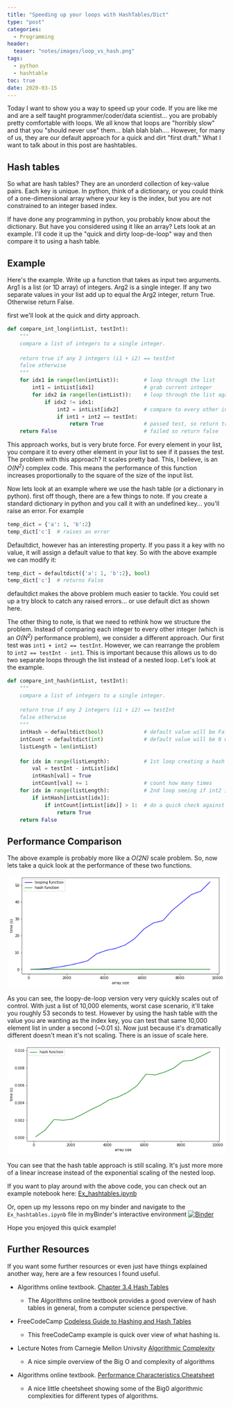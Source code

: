 ```yaml
---
title: "Speeding up your loops with HashTables/Dict"
type: "post"
categories:
  - Programming
header:
  teaser: "notes/images/loop_vs_hash.png"
tags:
  - python
  - hashtable
toc: true
date: 2020-03-15
---
```


Today I want to show you a way to speed up your code. If you are like me and are a self taught programmer/coder/data scientist... you are probably pretty comfortable with loops. We all know that loops are "horribly slow" and that you "should never use" them... blah blah blah.... However, for many of us, they are our default approach for a quick and dirt "first draft." What I want to talk about in this post are hashtables.

## Hash tables

So what are hash tables? They are an unorderd collection of key-value pairs. Each key is unique. In python, think of a dictionary, or you could think of a one-dimensional array where your key is the index, but you are not constrained to an integer based index.

If have done any programming in python, you probably know about the dictionary. But have you considered using it like an array? Lets look at an example. I'll code it up the "quick and dirty loop-de-loop" way and then compare it to using a hash table.

## Example

Here's the example. Write up a function that takes as input two arguments. Arg1 is a list (or 1D array) of integers. Arg2 is a single integer. If any two separate values in your list add up to equal the Arg2 integer, return True. Otherwise return False.

first we'll look at the quick and dirty approach.

```python
def compare_int_long(intList, testInt):
    """
    compare a list of integers to a single integer.

    return true if any 2 integers (i1 + i2) == testInt
    false otherwise
    """
    for idx1 in range(len(intList)):        # loop through the list
        int1 = intList[idx1]                # grab current integer
        for idx2 in range(len(intList)):    # loop through the list again
            if idx2 != idx1:
                int2 = intList[idx2]        # compare to every other integer
                if int1 + int2 == testInt:
                    return True             # passed test, so return true
    return False                            # failed so return false
```

This approach works, but is very brute force. For every element in your list, you compare it to every other element in your list to see if it passes the test. The problem with this approach? It scales pretty bad. This, I believe, is an *O(N<sup>2</sup>)* complex code. This means the performance of this function increases proportionally to the square of the size of the input list.

Now lets look at an example where we use the hash table (or a dictionary in python). first off though, there are a few things to note. If you create a standard dictionary in python and you call it with an undefined key... you'll raise an error. For example

```python
temp_dict = {'a': 1, 'b':2}
temp_dict['c']  # raises an error
```

Defaultdict, however has an interesting property. If you pass it a key with no value, it will assign a default value to that key. So with the above example we can modify it:

```python
temp_dict = defaultdict({'a': 1, 'b':2}, bool)
temp_dict['c']  # returns False
```

defaultdict makes the above problem much easier to tackle. You could set up a try block to catch any raised errors... or use default dict as shown here.

The other thing to note, is that we need to rethink how we structure the problem. Instead of comparing each integer to every other integer (which is an *O(N<sup>2</sup>)* performance problem), we consider a different approach. Our first test was `int1 + int2 == testInt`. However, we can rearrange the problem to `int2 == testInt - int1`. This is important because this allows us to do two separate loops through the list instead of a nested loop. Let's look at the example.

```python
def compare_int_hash(intList, testInt):
    """
    compare a list of integers to a single integer.

    return true if any 2 integers (i1 + i2) == testInt
    false otherwise
    """
    intHash = defaultdict(bool)             # default value will be False
    intCount = defaultdict(int)             # default value will be 0 which is usefull for counting
    listLength = len(intList)

    for idx in range(listLength):           # 1st loop creating a hash table with the key being testInt - int1 and the value being True
        val = testInt - intList[idx]
        intHash[val] = True
        intCount[val] += 1                  # count how many times
    for idx in range(listLength):           # 2nd loop seeing if int2 is found in the hashtable
        if intHash[intList[idx]]:
            if intCount[intList[idx]] > 1:  # do a quick check against the count so we know if we there are 2 values or if we just happen to have a single value that's half the testInt
                return True
    return False
```

## Performance Comparison

The above example is probably more like a *O(2N)* scale problem. So, now lets take a quick look at the performance of these two functions.

![Loopy-De-Loop vs Hashing](web_posts/images/loop_vs_hash.png)

As you can see, the loopy-de-loop version very very quickly scales out of control. With just a list of 10,000 elements, worst case scenario, it'll take you roughly 53 seconds to test. However by using the hash table with the value you are wanting as the index key, you can test that same 10,000 element list in under a second (~0.01 s). Now just because it's dramatically different doesn't mean it's not scaling. There is an issue of scale here.

![Hash scale](web_posts/images/hash_scale.png)

You can see that the hash table approach is still scaling. It's just more more of a linear increase instead of the exponential scaling of the nested loop.

If you want to play around with the above code, you can check out an example notebook here: [Ex_hashtables.ipynb](https://github.com/tyleracorn/lessons/blob/master/Ex_Hashtables.ipynb)

Or, open up my lessons repo on my binder and navigate to the `Ex_hashtables.ipynb` file in myBinder's interactive environment
[![Binder](https://mybinder.org/badge_logo.svg)](https://mybinder.org/v2/gh/tyleracorn/lessons/master)

Hope you enjoyed this quick example!

## Further Resources

If you want some further resources or even just have things explained another way, here are a few resources I found useful.

* Algorithms online textbook.  [Chapter 3.4 Hash Tables](https://algs4.cs.princeton.edu/34hash/)
  * The Algorithms online textbook provides a good overview of hash tables in general, from a computer science perspective.

* FreeCodeCamp [Codeless Guide to Hashing and Hash Tables](https://www.freecodecamp.org/news/the-codeless-guide-to-hash/)
  * This freeCodeCamp example is quick over view of what hashing is.

* Lecture Notes from Carnegie Mellon Univsity [Algorithmic Complexity](https://www.cs.cmu.edu/~adamchik/15-121/lectures/Algorithmic%20Complexity/complexity.html)
  * A nice simple overview of the Big O and complexity of algorithms

* Algorithms online textbook. [Performance Characteristics Cheatsheet](https://algs4.cs.princeton.edu/cheatsheet/)
  * A nice little cheetsheet showing some of the Big0 algorithmic complexities for different types of algorithms.

